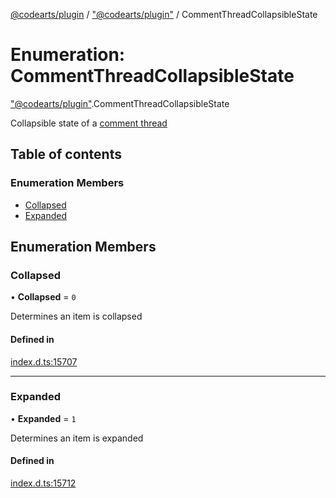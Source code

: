 [@codearts/plugin](../README.md) / ["@codearts/plugin"](../modules/_codearts_plugin_.md) / CommentThreadCollapsibleState

# Enumeration: CommentThreadCollapsibleState

["@codearts/plugin"](../modules/_codearts_plugin_.md).CommentThreadCollapsibleState

Collapsible state of a [comment thread](../interfaces/codearts_plugin_.CommentThread.md)

## Table of contents

### Enumeration Members

- [Collapsed](codearts_plugin_.CommentThreadCollapsibleState.md#collapsed)
- [Expanded](codearts_plugin_.CommentThreadCollapsibleState.md#expanded)

## Enumeration Members

### Collapsed

• **Collapsed** = ``0``

Determines an item is collapsed

#### Defined in

[index.d.ts:15707](https://github.com/xyz-fish/cloudide-plugin-api/blob/9927cd6/index.d.ts#L15707)

___

### Expanded

• **Expanded** = ``1``

Determines an item is expanded

#### Defined in

[index.d.ts:15712](https://github.com/xyz-fish/cloudide-plugin-api/blob/9927cd6/index.d.ts#L15712)
